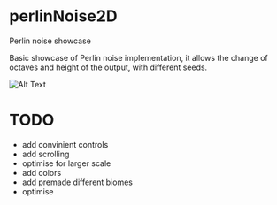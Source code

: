# perlinNoise2D
Perlin noise showcase

Basic showcase of Perlin noise implementation, it allows the change of octaves and height of the output, with different seeds. 

![Alt Text](https://media.giphy.com/media/fvlIxu1EHoIN9kaQ93/giphy.gif)

# TODO
 - add convinient controls
 - add scrolling
 - optimise for larger scale
 - add colors
 - add premade different biomes
 - optimise
